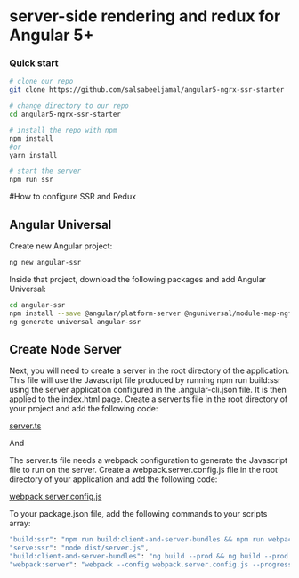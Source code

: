 # server-side rendering and redux for Angular 5+ 

### Quick start

```bash
# clone our repo
git clone https://github.com/salsabeeljamal/angular5-ngrx-ssr-starter

# change directory to our repo
cd angular5-ngrx-ssr-starter

# install the repo with npm
npm install
#or
yarn install

# start the server
npm run ssr

```
#How to configure SSR and Redux

## Angular Universal
Create new Angular project:

```sh
ng new angular-ssr
```

Inside that project, download the following packages and add Angular Universal:

```sh
cd angular-ssr
npm install --save @angular/platform-server @nguniversal/module-map-ngfactory-loader ts-loader@3.5.0 express
ng generate universal angular-ssr
```

## Create Node Server

Next, you will need to create a server in the root directory of the application. This file will use the Javascript file produced by running npm run build:ssr using the server application configured in the .angular-cli.json file. It is then applied to the index.html page. Create a server.ts file in the root directory of your project and add the following code:

[server.ts](https://github.com/salsabeeljamal/angular5-ngrx-ssr-starter/blob/master/server.ts)

And

The server.ts file needs a webpack configuration to generate the Javascript file to run on the server. Create a webpack.server.config.js file in the root directory of your application and add the following code:

[webpack.server.config.js](https://github.com/salsabeeljamal/angular5-ngrx-ssr-starter/blob/master/webpack.server.config.js)

To your package.json file, add the following commands to your scripts array:

```sh
"build:ssr": "npm run build:client-and-server-bundles && npm run webpack:server",
"serve:ssr": "node dist/server.js",
"build:client-and-server-bundles": "ng build --prod && ng build --prod --app 1 --output-hashing=false",
"webpack:server": "webpack --config webpack.server.config.js --progress --colors"
```